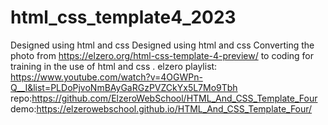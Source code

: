 # html_css_template4_2023
Designed using html and css
Designed using html and css  Converting the photo from https://elzero.org/html-css-template-4-preview/
to coding for training in the use of html and css .
elzero playlist: https://www.youtube.com/watch?v=4OGWPn-Q__I&list=PLDoPjvoNmBAyGaRGzPVZCkYx5L7Mo9Tbh
repo:https://github.com/ElzeroWebSchool/HTML_And_CSS_Template_Four
demo:https://elzerowebschool.github.io/HTML_And_CSS_Template_Four/
